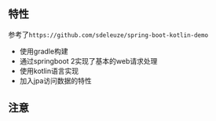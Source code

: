 ## 特性
参考了`https://github.com/sdeleuze/spring-boot-kotlin-demo`
* 使用gradle构建
* 通过springboot 2实现了基本的web请求处理
* 使用kotlin语言实现
* 加入jpa访问数据的特性

## 注意

